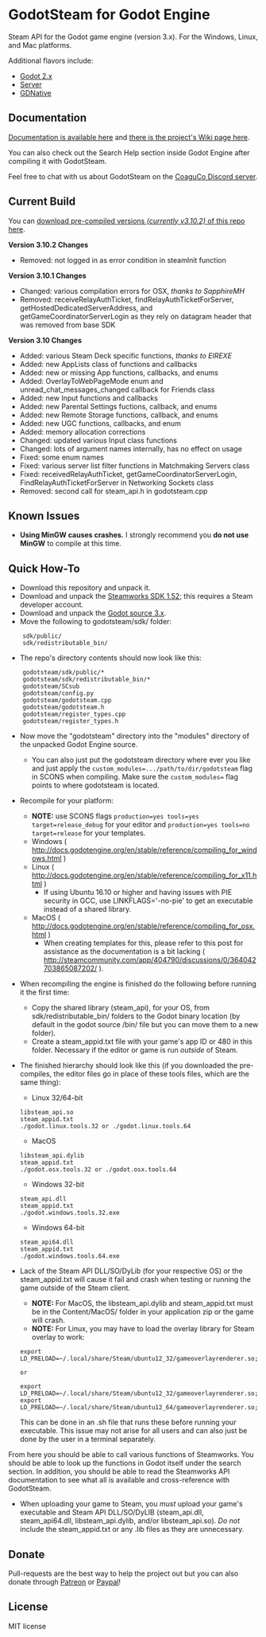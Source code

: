 # GodotSteam for Godot Engine
Steam API for the Godot game engine (version 3.x). For the Windows, Linux, and Mac platforms. 

Additional flavors include:
- [Godot 2.x](https://github.com/Gramps/GodotSteam/tree/godot2)
- [Server](https://github.com/Gramps/GodotSteam/tree/server)
- [GDNative](https://github.com/Gramps/GodotSteam/tree/gdnative)

Documentation
----------
[Documentation is available here](https://gramps.github.io/GodotSteam/) and [there is the project's Wiki page here](https://github.com/Gramps/GodotSteam/wiki).

You can also check out the Search Help section inside Godot Engine after compiling it with GodotSteam.

Feel free to chat with us about GodotSteam on the [CoaguCo Discord server](https://discord.gg/SJRSq6K).

Current Build
----------
You can [download pre-compiled versions _(currently v3.10.2)_ of this repo here](https://github.com/Gramps/GodotSteam/releases).

**Version 3.10.2 Changes**
- Removed: not logged in as error condition in steamInit function

**Version 3.10.1 Changes**
- Changed: various compilation errors for OSX, _thanks to SapphireMH_
- Removed: receiveRelayAuthTicket, findRelayAuthTicketForServer, getHostedDedicatedServerAddress, and getGameCoordinatorServerLogin as they rely on datagram header that was removed from base SDK

**Version 3.10 Changes**
- Added: various Steam Deck specific functions, _thanks to EIREXE_
- Added: new AppLists class of functions and callbacks
- Added: new or missing App functions, callbacks, and enums
- Added: OverlayToWebPageMode enum and unread_chat_messages_changed callback for Friends class
- Added: new Input functions and callbacks
- Added: new Parental Settings fuctions, callback, and enums
- Added: new Remote Storage functions, callback, and enums
- Added: new UGC functions, callbacks, and enum
- Added: memory allocation corrections
- Changed: updated various Input class functions
- Changed: lots of argument names internally, has no effect on usage
- Fixed: some enum names
- Fixed: various server list filter functions in Matchmaking Servers class
- Fixed: receivedRelayAuthTicket, getGameCoordinatorServerLogin, FindRelayAuthTicketForServer in Networking Sockets class
- Removed: second call for steam_api.h in godotsteam.cpp

Known Issues
----------
- **Using MinGW causes crashes.** I strongly recommend you **do not use MinGW** to compile at this time.

Quick How-To
----------
- Download this repository and unpack it.
- Download and unpack the [Steamworks SDK 1.52](https://partner.steamgames.com); this requires a Steam developer account.
- Download and unpack the [Godot source 3.x](https://github.com/godotengine/godot).
- Move the following to godotsteam/sdk/ folder:
````
    sdk/public/
    sdk/redistributable_bin/
````
- The repo's directory contents should now look like this:
````
    godotsteam/sdk/public/*
    godotsteam/sdk/redistributable_bin/*
    godotsteam/SCsub
    godotsteam/config.py
    godotsteam/godotsteam.cpp
    godotsteam/godotsteam.h
    godotsteam/register_types.cpp
    godotsteam/register_types.h
````
- Now move the "godotsteam" directory into the "modules" directory of the unpacked Godot Engine source.
  - You can also just put the godotsteam directory where ever you like and just apply the ````custom_modules=.../path/to/dir/godotsteam```` flag in SCONS when compiling.  Make sure the ````custom_modules=```` flag points to where godotsteam is located.
- Recompile for your platform:
  - **NOTE:** use SCONS flags ````production=yes tools=yes target=release_debug```` for your editor and ````production=yes tools=no target=release```` for your templates.
  - Windows ( http://docs.godotengine.org/en/stable/reference/compiling_for_windows.html )
  - Linux ( http://docs.godotengine.org/en/stable/reference/compiling_for_x11.html )
    - If using Ubuntu 16.10 or higher and having issues with PIE security in GCC, use LINKFLAGS='-no-pie' to get an executable instead of a shared library.
  - MacOS ( http://docs.godotengine.org/en/stable/reference/compiling_for_osx.html )
    - When creating templates for this, please refer to this post for assistance as the documentation is a bit lacking ( http://steamcommunity.com/app/404790/discussions/0/364042703865087202/ ).
- When recompiling the engine is finished do the following before running it the first time:
  - Copy the shared library (steam_api), for your OS, from sdk/redistributable_bin/ folders to the Godot binary location (by default in the godot source /bin/ file but you can move them to a new folder).
  - Create a steam_appid.txt file with your game's app ID or 480 in this folder.  Necessary if the editor or game is run _outside_ of Steam.

- The finished hierarchy should look like this (if you downloaded the pre-compiles, the editor files go in place of these tools files, which are the same thing):
  - Linux 32/64-bit
  ```
  libsteam_api.so
  steam_appid.txt
  ./godot.linux.tools.32 or ./godot.linux.tools.64
  ```
  - MacOS
  ```
  libsteam_api.dylib
  steam_appid.txt
  ./godot.osx.tools.32 or ./godot.osx.tools.64
  ```
  - Windows 32-bit
  ```
  steam_api.dll
  steam_appid.txt
  ./godot.windows.tools.32.exe
  ```
  - Windows 64-bit
  ```
  steam_api64.dll
  steam_appid.txt
  ./godot.windows.tools.64.exe
  ```
- Lack of the Steam API DLL/SO/DyLib (for your respective OS) or the steam_appid.txt will cause it fail and crash when testing or running the game outside of the Steam client.
  - **NOTE:** For MacOS, the libsteam_api.dylib and steam_appid.txt must be in the Content/MacOS/ folder in your application zip or the game will crash.
  - **NOTE:** For Linux, you may have to load the overlay library for Steam overlay to work:
  ```
  export LD_PRELOAD=~/.local/share/Steam/ubuntu12_32/gameoverlayrenderer.so;~/.local/share/Steam/ubuntu12_64/gameoverlayrenderer.so
  
  or 
  
  export LD_PRELOAD=~/.local/share/Steam/ubuntu12_32/gameoverlayrenderer.so;
  export LD_PRELOAD=~/.local/share/Steam/ubuntu12_64/gameoverlayrenderer.so;
  ```
  This can be done in an .sh file that runs these before running your executable.  This issue may not arise for all users and can also just be done by the user in a terminal separately.

From here you should be able to call various functions of Steamworks. You should be able to look up the functions in Godot itself under the search section. In addition, you should be able to read the Steamworks API documentation to see what all is available and cross-reference with GodotSteam.

- When uploading your game to Steam, you *must* upload your game's executable and Steam API DLL/SO/DyLIB (steam_api.dll, steam_api64.dll, libsteam_api.dylib, and/or libsteam_api.so).  *Do not* include the steam_appid.txt or any .lib files as they are unnecessary.

Donate
-------------
Pull-requests are the best way to help the project out but you can also donate through [Patreon](https://patreon.com/coaguco) or [Paypal](https://www.paypal.me/sithlordkyle)!

License
-------------
MIT license
